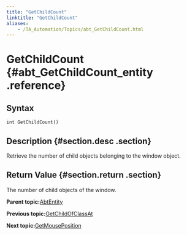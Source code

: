 ```yaml
--- 
title: "GetChildCount"
linktitle: "GetChildCount"
aliases: 
    - /TA_Automation/Topics/abt_GetChildCount.html
---
```

# GetChildCount {#abt_GetChildCount_entity .reference}

## Syntax

`int GetChildCount()`

## Description {#section.desc .section}

Retrieve the number of child objects belonging to the window object.

## Return Value {#section.return .section}

The number of child objects of the window.

**Parent topic:**[AbtEntity](../../TA_Automation/Topics/abt_AbtEntity.html)

**Previous topic:**[GetChildOfClassAt](../../TA_Automation/Topics/abt_getChildOfClassAt.html)

**Next topic:**[GetMousePosition](../../TA_Automation/Topics/abt_GetMousePosition.html)

